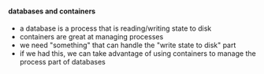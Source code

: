 #### databases and containers

 * a database is a process that is reading/writing state to disk
 * containers are great at managing processes
 * we need "something" that can handle the "write state to disk" part
 * if we had this, we can take advantage of using containers to manage the process part of databases